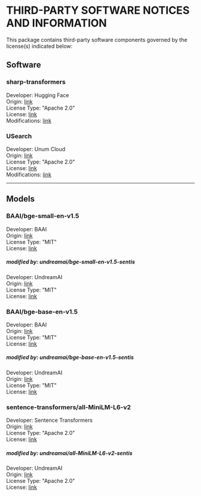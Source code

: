# THIRD-PARTY SOFTWARE NOTICES AND INFORMATION

This package contains third-party software components governed by the license(s) indicated below:

## Software

### sharp-transformers

Developer: Hugging Face<br>
Origin: [link](https://github.com/huggingface/sharp-transformers)<br>
License Type: "Apache 2.0"<br>
License: [link](https://github.com/huggingface/sharp-transformers/blob/main/LICENSE)<br>
Modifications: [link](ThirdParty/sharp-transformers/README.md)

### USearch

Developer: Unum Cloud<br>
Origin: [link](https://github.com/unum-cloud/usearch)<br>
License Type: "Apache 2.0"<br>
License: [link](https://github.com/unum-cloud/usearch/blob/main/LICENSE)<br>
Modifications: [link](ThirdParty/usearch/README.md)

---

## Models

### BAAI/bge-small-en-v1.5

Developer: BAAI<br>
Origin: [link](https://huggingface.co/BAAI/bge-small-en-v1.5)<br>
License Type: "MIT"<br>
License: [link](https://huggingface.co/BAAI/bge-small-en-v1.5#license)

##### modified by: undreamai/bge-small-en-v1.5-sentis

Developer: UndreamAI<br>
Origin: [link](https://huggingface.co/undreamai/bge-small-en-v1.5-sentis)<br>
License Type: "MIT"<br>
License: [link](https://huggingface.co/undreamai/bge-small-en-v1.5-sentis)

### BAAI/bge-base-en-v1.5

Developer: BAAI<br>
Origin: [link](https://huggingface.co/BAAI/bge-base-en-v1.5)<br>
License Type: "MIT"<br>
License: [link](https://huggingface.co/BAAI/bge-base-en-v1.5#license)

##### modified by: undreamai/bge-base-en-v1.5-sentis

Developer: UndreamAI<br>
Origin: [link](https://huggingface.co/undreamai/bge-base-en-v1.5-sentis)<br>
License Type: "MIT"<br>
License: [link](https://huggingface.co/undreamai/bge-base-en-v1.5-sentis)

### sentence-transformers/all-MiniLM-L6-v2

Developer: Sentence Transformers<br>
Origin: [link](https://huggingface.co/sentence-transformers/all-MiniLM-L6-v2)<br>
License Type: "Apache 2.0"<br>
License: [link](https://huggingface.co/sentence-transformers/all-MiniLM-L6-v2)

##### modified by: undreamai/all-MiniLM-L6-v2-sentis

Developer: UndreamAI<br>
Origin: [link](https://huggingface.co/undreamai/all-MiniLM-L6-v2-sentis)<br>
License Type: "Apache 2.0"<br>
License: [link](https://huggingface.co/undreamai/all-MiniLM-L6-v2-sentis)

